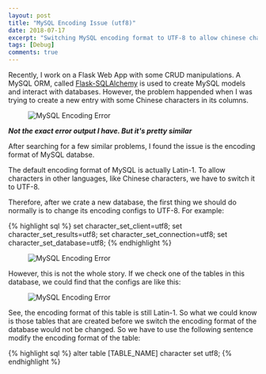 ```yaml
---
layout: post
title: "MySQL Encoding Issue (utf8)"
date: 2018-07-17
excerpt: "Switching MySQL encoding format to UTF-8 to allow chinese characters"
tags: [Debug]
comments: true
---
```


Recently, I work on a Flask Web App with some CRUD manipulations. A MySQL ORM, called <a href="https://http://flask-sqlalchemy.pocoo.org/2.3/">Flask-SQLAlchemy</a> is used to create MySQL models and interact with databases. However, the problem happended when I was trying to create a new entry with some Chinese characters in its columns.

<figure>
	<img src="https://user-images.githubusercontent.com/11435445/42801720-1f72627e-89d3-11e8-9f2c-1304da2e7d90.png" alt="MySQL Encoding Error">
</figure>
<b><i>Not the exact error output I have. But it's pretty similar</i></b>

After searching for a few similar problems, I found the issue is the encoding format of MySQL databse.

The default encoding format of MySQL is actually Latin-1. To allow characters in other languages, like Chinese characters, we have to switch it to UTF-8.

Therefore, after we crate a new database, the first thing we should do normally is to change its encoding configs to UTF-8. For example:

{% highlight sql %}
set character_set_client=utf8;
set character_set_results=utf8;
set character_set_connection=utf8;
set character_set_database=utf8;
{% endhighlight %}

<figure>
	<img src="https://user-images.githubusercontent.com/11435445/42802437-8f7ef558-89d5-11e8-952a-382ecfdb6058.png" alt="MySQL Encoding Error">
</figure>

However, this is not the whole story. If we check one of the tables in this database, we could find that the configs are like this:

<figure>
	<img src="https://user-images.githubusercontent.com/11435445/42802586-f76bb3ae-89d5-11e8-832a-a8fca8319950.png" alt="MySQL Encoding Error">
</figure>

See, the encoding format of this table is still Latin-1. So what we could know is those tables that are created before we switch the encoding format of the database would not be changed. So we have to use the following sentence modify the encoding format of the table:

{% highlight sql %}
alter table [TABLE_NAME] character set utf8;
{% endhighlight %}

